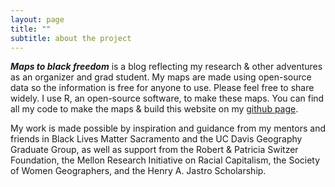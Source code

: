 ```yaml
---
layout: page
title: ""
subtitle: about the project
---
```


***Maps to black freedom*** is a blog reflecting my research & other adventures as an organizer and grad student.  My maps are made using open-source data so the information is free for anyone to use.  Please feel free to share widely.  I use R, an open-source software, to make these maps.  You can find all my code to make the maps & build this website on my [github page](https://github.com/miakd/). 

My work is made possible by inspiration and guidance from my mentors and friends in Black Lives Matter Sacramento and the UC Davis Geography Graduate Group, as well as support from the Robert & Patricia Switzer Foundation, the Mellon Research Initiative on Racial Capitalism, the Society of Women Geographers, and the Henry A. Jastro Scholarship.
